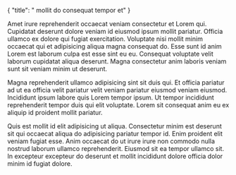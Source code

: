 {
  "title": " mollit do consequat tempor et"
}

Amet irure reprehenderit occaecat veniam consectetur et Lorem qui. Cupidatat deserunt dolore veniam id eiusmod ipsum mollit pariatur. Officia ullamco ex dolore qui fugiat exercitation. Voluptate nisi mollit minim occaecat qui et adipisicing aliqua magna consequat do. Esse sunt id anim Lorem est laborum culpa est esse sint eu eu. Consequat voluptate velit laborum cupidatat aliqua deserunt. Magna consectetur anim laboris veniam sunt sit veniam minim ut deserunt.

Magna reprehenderit ullamco adipisicing sint sit duis qui. Et officia pariatur ad ut ea officia velit pariatur velit veniam pariatur eiusmod veniam eiusmod. Incididunt ipsum labore quis Lorem tempor ipsum. Ut tempor incididunt reprehenderit tempor duis qui elit voluptate. Lorem sit consequat anim eu ex aliquip id proident mollit pariatur.

Quis est mollit id elit adipisicing ut aliqua. Consectetur minim est deserunt sit qui occaecat aliqua do adipisicing pariatur tempor id. Enim proident elit veniam fugiat esse. Anim occaecat do ut irure irure non commodo nulla nostrud laborum ullamco reprehenderit. Eiusmod sit ea tempor ullamco sit. In excepteur excepteur do deserunt et mollit incididunt dolore officia dolor minim id fugiat dolore.